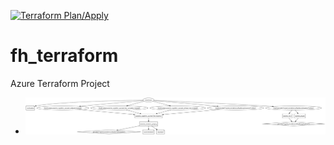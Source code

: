 [![Terraform Plan/Apply](https://github.com/elschweighofer/fh_terraform/actions/workflows/main.yml/badge.svg)](https://github.com/elschweighofer/fh_terraform/actions/workflows/main.yml)
# fh_terraform
Azure Terraform Project



- ![Graph](/graph.svg)
